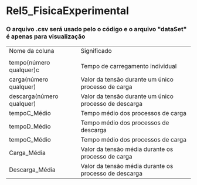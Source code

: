 # Rel5_FisicaExperimental

<h3>O arquivo .csv será usado pelo o código e o arquivo "dataSet" é apenas para visualização</h3>
<table>

<tr>
  <td>Nome da coluna</td>
  <td>Significado</td>
</tr>
<tr>
  <td></td>
  <td></td>
</tr>
  <tr>
  <td>tempo(número qualquer)c</td>
  <td>Tempo de carregamento individual</td>
</tr>
  <tr>
  <td>carga(número qualquer)</td>
  <td>Valor da tensão durante um único processo de carga</td>
</tr>
  <tr>
  <td>descarga(número qualquer)</td>
  <td>Valor da tensão durante um único processo de descarga</td>
</tr>
  <tr>
  <td>tempoC_Médio</td>
  <td>Tempo médio dos processos de carga</td>
</tr>
   <tr>
  <td>tempoD_Médio</td>
  <td>Tempo médio dos processos de descarga</td>
</tr>
   <tr>
  <td>tempoC_Médio</td>
  <td>Tempo médio dos processos de carga</td>
</tr>
  <tr>
  <td>Carga_Média</td>
  <td>Valor da tensão média durante os processo de carga</td>
</tr>
  <tr>
  <td>Descarga_Média</td>
  <td>Valor da tensão média durante os processo de descarga</td>
</tr>
</table>
